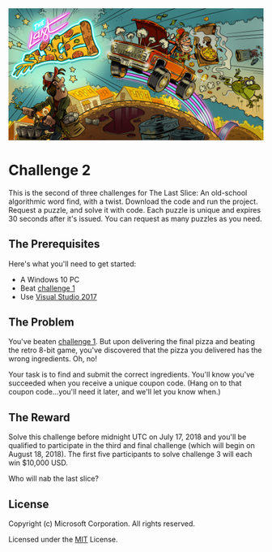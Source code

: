 <img src="ReadmeAssets/thelastslice.jpg">

# Challenge 2

This is the second of three challenges for The Last Slice: An old-school algorithmic word find, with a twist. Download the code and run the project. Request a puzzle, and solve it with code. Each puzzle is unique and expires 30 seconds after it's issued. You can request as many puzzles as you need.

## The Prerequisites

Here's what you'll need to get started:

 * A Windows 10 PC
 * Beat [challenge 1](https://github.com/TheLastSliceGame/TheLastSliceGame)
 * Use [Visual Studio 2017](http://bit.ly/LastSliceVS)

## The Problem

You've beaten [challenge 1](https://github.com/TheLastSliceGame/TheLastSliceGame). But upon delivering the final pizza and beating the retro 8-bit game, you've discovered that the pizza you delivered has the wrong ingredients. Oh, no!

Your task is to find and submit the correct ingredients. You'll know you've succeeded when you receive a unique coupon code. (Hang on to that coupon code...you'll need it later, and we'll let you know when.)

## The Reward

Solve this challenge before midnight UTC on July 17, 2018 and you'll be qualified to participate in the third and final challenge (which will begin on August 18, 2018). The first five participants to solve challenge 3 will each win $10,000 USD.

Who will nab the last slice?

## License

Copyright (c) Microsoft Corporation. All rights reserved.

Licensed under the [MIT](LICENSE.txt) License.
